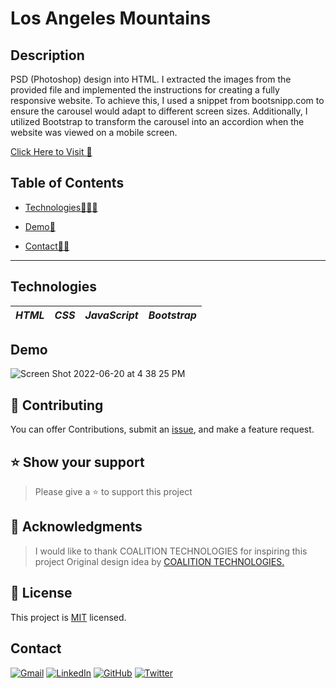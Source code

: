 # Los Angeles Mountains

## Description

PSD (Photoshop) design into HTML. I extracted the images from the provided file and implemented the instructions for creating a fully responsive website. To achieve this, I used a snippet from bootsnipp.com to ensure the carousel would adapt to different screen sizes. Additionally, I utilized Bootstrap to transform the carousel into an accordion when the website was viewed on a mobile screen.

[Click Here to Visit 🚀](https://dveersingh000.github.io/Coalition-Technologies/)

## Table of Contents

- [Technologies👩🏻‍💻](#technologies)<br>

- [Demo🧧](#usage)<br>

- [Contact🤳🏻](#contact)<br>

---


## Technologies

|_HTML_|_CSS_|_JavaScript_|_Bootstrap_|
|-|-|-|-|

## Demo
![Screen Shot 2022-06-20 at 4 38 25 PM](https://user-images.githubusercontent.com/52841881/174680804-2a95e8e5-0c80-4104-9eb9-93ef6eeddf7b.png)

## 🤝 Contributing <a name="contributing"></a>

You can offer Contributions, submit an [issue](../../issues/), and make a feature request.


## ⭐️ Show your support <a name="support"></a>

> Please give a ⭐️ to support this project



<!-- ACKNOWLEDGEMENTS -->

## 🙏 Acknowledgments <a name="acknowledgements"></a>

> I would like to thank COALITION TECHNOLOGIES for inspiring this project
> Original design idea by [COALITION TECHNOLOGIES.](https://coalitiontechnologies.com/)


<!-- LICENSE -->

## 📝 License <a name="license"></a>

This project is [MIT](./MIT.md) licensed.


## Contact

[![Gmail](https://img.shields.io/badge/Gmail-D14836?style=for-the-badge&logo=gmail&logoColor=white)](mailto:dveersingh000@gmail.com)  [![LinkedIn](https://img.shields.io/badge/LinkedIn-0077B5?style=for-the-badge&logo=linkedin&logoColor=white)](https://www.linkedin.com/in/dharamveer-singh-560149173/)  [![GitHub](https://img.shields.io/badge/GitHub-100000?style=for-the-badge&logo=github&logoColor=white)](https://github.com/dveersingh000)  [![Twitter](https://img.shields.io/badge/Twitter-1DA1F2?style=flat-square&logo=twitter&logoColor=white)](https://twitter.com/Dharamv1997)


